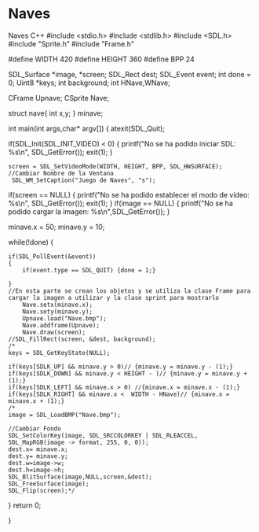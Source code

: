 Naves
=====

Naves C++
#include <stdio.h>
#include <stdlib.h>
#include <SDL.h>
#include "Sprite.h"
#include "Frame.h"

#define WIDTH 420
#define HEIGHT 360
#define BPP 24

SDL_Surface *image, *screen;
SDL_Rect dest;
SDL_Event event;
int done = 0;
Uint8 *keys;
int background;
int HNave,WNave;

CFrame Upnave;
CSprite Nave;

struct nave{
    int x,y;
} minave;

int main(int args,char* argv[])
{
	atexit(SDL_Quit);

if(SDL_Init(SDL_INIT_VIDEO) < 0)
{
    printf("No se ha podido iniciar SDL: %s\n", SDL_GetError());
    exit(1);
}

	screen = SDL_SetVideoMode(WIDTH, HEIGHT, BPP, SDL_HWSURFACE);
	//Cambiar Nombre de la Ventana
	 SDL_WM_SetCaption("Juego de Naves", "s");

if(screen == NULL)
{
    printf("No se ha podido establecer el modo de vídeo: %s\n", SDL_GetError());
    exit(1);
}
	if(image == NULL)
	{
		printf("No se ha podido cargar la imagen: %s\n",SDL_GetError());
	}



minave.x = 50;
minave.y = 10;

		
		
while(!done)
{
	
	if(SDL_PollEvent(&event))
	{
		if(event.type == SDL_QUIT) {done = 1;}
		
	}
    //En esta parte se crean los objetos y se utiliza la clase Frame para cargar la imagen a utilizar y la clase sprint para mostrarlo
		Nave.setx(minave.x);
		Nave.sety(minave.y);
		Upnave.load("Nave.bmp");
		Nave.addframe(Upnave);
		Nave.draw(screen);
	//SDL_FillRect(screen, &dest, background);
	/*
	keys = SDL_GetKeyState(NULL);
	
	if(keys[SDLK_UP] && minave.y > 0)// {minave.y = minave.y - (1);}
	if(keys[SDLK_DOWN] && minave.y < HEIGHT - )// {minave.y = minave.y + (1);}
	if(keys[SDLK_LEFT] && minave.x > 0) //{minave.x = minave.x - (1);}
	if(keys[SDLK_RIGHT] && minave.x <  WIDTH - HNave)// {minave.x = minave.x + (1);}
	/*
	image = SDL_LoadBMP("Nave.bmp");
	
	//Cambiar Fondo
	SDL_SetColorKey(image, SDL_SRCCOLORKEY | SDL_RLEACCEL, SDL_MapRGB(image -> format, 255, 0, 0));
	dest.x= minave.x;
	dest.y= minave.y;
	dest.w=image->w;
	dest.h=image->h;
	SDL_BlitSurface(image,NULL,screen,&dest);
	SDL_FreeSurface(image);
	SDL_Flip(screen);*/
}
	return 0;
	
}
